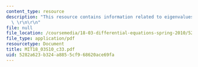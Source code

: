 ```yaml
---
content_type: resource
description: "This resource contains information related to eigenvalues and eigenvectors.\
  \ \r\n\r\n"
file: null
file_location: /coursemedia/18-03-differential-equations-spring-2010/5282a623b324a8855cf968620ace69fa_MIT18_03S10_c33.pdf
file_type: application/pdf
resourcetype: Document
title: MIT18_03S10_c33.pdf
uid: 5282a623-b324-a885-5cf9-68620ace69fa
---
```

